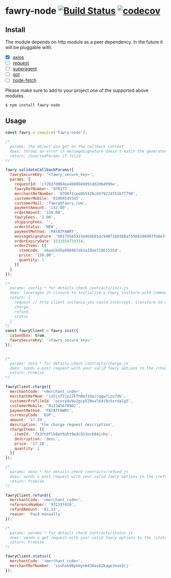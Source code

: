 # fawry-node [![Build Status](https://travis-ci.com/fawry-api/fawry-node.svg?branch=master)](https://travis-ci.com/fawry-api/fawry-node) [![codecov](https://codecov.io/gh/fawry-api/fawry-node/badge.svg?branch=master)](https://codecov.io/gh/fawry-api/fawry-node?branch=master)


## Install

The module depends on http module as a peer dependency.
In the future it will be pluggable with:

  - [x] [axios](https://github.com/axios/axios)
  - [ ] [request](https://github.com/request/request)
  - [ ] [superagent](https://github.com/visionmedia/superagent)
  - [ ] [got](https://github.com/sindresorhus/got)
  - [ ] [node-fetch](https://github.com/bitinn/node-fetch)

Please make sure to add to your project one of the supported above modules.

```
$ npm install fawry-node
```

## Usage

```js
const fawry = require('fawry-node');

/*
  params: the object you got at the callback context
  does: throws an error if messageSignature doesn't match the generated one using your secure key
  return: insertedParams if falid
*/

fawry.validateCallbackParams({
  fawrySecureKey: '<fawry_secure_key>',
  params: {
    requestId: 'c72827d084ea4b88949d91dd2db4996e',
    fawryRefNumber: '970177',
    merchantRefNumber: '9708f1cea8b5426cb57922df51b7f790',
    customerMobile: '01004545545',
    customerMail: 'fawry@fawry.com',
    paymentAmount: '152.00',
    orderAmount: '150.00',
    fawryFees: '2.00',
    shippingFees: '',
    orderStatus: 'NEW',
    paymentMethod: 'PAYATFAWRY',
    messageSignature: 'b0175565323e464b01dc9407160368af5568196997fb6e379374a4f4fbbcf587',
    orderExpiryDate: 1533554719314,
    orderItems: [{
      itemCode: 'e6aacbd5a498487ab1a10ae71061535d',
      price: '150.00',
      quantity: 1
    }]
  }
});

/*
  params: config * for details check contracts/init.js
  does: leverages JS closure to initialize a Fawry instance with common configration
  return: {
    request // http client instance you could intercept, transform do whatever the http module supports
    charge,
    refund,
    status
  }
*/
const fawryClient = fawry.init({
  isSandbox: true,
  fawrySecureKey: '<fawry_secure_key>'
});


/*
  params: data * for details check contracts/charge.js
  does: sends a post request with your valid fawry options to the /charge endpint
  return: Promise
*/

fawryClient.charge({
  merchantCode: '<merchant_code>',
  merchantRefNum: 'io5jxf3jp27kfh8m719arcqgw7izo7db',
  customerProfileId: 'ocvsydvbu2gcp528wvl64i9z5srdalg5',
  customerMobile: '012345678901',
  paymentMethod: 'PAYATFAWRY',
  currencyCode: 'EGP',
  amount: '17.20',
  description: 'the charge request description',
  chargeItems: [{
    itemId: 'fk3fn9flk8et9a5t9w3c5h3oc684ivho',
    description: 'desc',
    price: '17.20',
    quantity: 1
  }]
});

/*
  params: data * for details check contracts/refund.js
  does: sends a post request with your valid fawry options to the /refund endpint
  return: Promise
*/

fawryClient.refund({
  merchantCode: '<merchant_code>',
  referenceNumber: '931337410',
  refundAmount: '81.13',
  reason: 'Paid manually'
});

/*
  params: params * for details check contracts/status.js
  does: sends a get request with your valid fawry options to the /status endpint
  return: Promise
*/

fawryClient.status({
  merchantCode: '<merchant_code>',
  merchantRefNumber: 'ssshxb98phmyvm434es62kage3nsm2cj'
});
```
